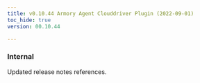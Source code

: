 ```yaml
---
title: v0.10.44 Armory Agent Clouddriver Plugin (2022-09-01)
toc_hide: true
version: 00.10.44

---
```


### Internal
Updated release notes references.
